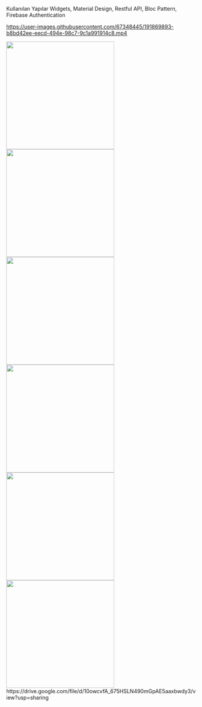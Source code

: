Kullanılan Yapılar
Widgets,
Material Design,
Restful API,
Bloc Pattern,
Firebase Authentication

https://user-images.githubusercontent.com/67348445/191869893-b8bd42ee-eecd-494e-98c7-9c1a991914c8.mp4

<img src="https://user-images.githubusercontent.com/67348445/191869826-e1661432-efff-4c5b-8985-245bbfa15c78.jpg" width="287" >
<img src="https://user-images.githubusercontent.com/67348445/191869830-7fcf722c-984f-4e8d-a4ca-fa8a332137bc.jpg" width="287" >
<img src="https://user-images.githubusercontent.com/67348445/191869835-2dcebb7a-6201-4569-8d0f-5019cfae9e74.jpg" width="287" >
<img src="https://user-images.githubusercontent.com/67348445/191869834-04fde3c6-8981-43be-830d-6c0c1740c4e6.jpg" width="287" >
<img src="https://user-images.githubusercontent.com/67348445/191869832-b03c6195-65de-46b0-bdd6-3e8e4ee1df27.jpg" width="287" >
<img src="https://user-images.githubusercontent.com/67348445/191869833-00df8db6-6a35-4e78-b49e-bb954f73c55c.jpg" width="287" >
https://drive.google.com/file/d/10owcvfA_675HSLN490mGpAE5aaxbwdy3/view?usp=sharing



